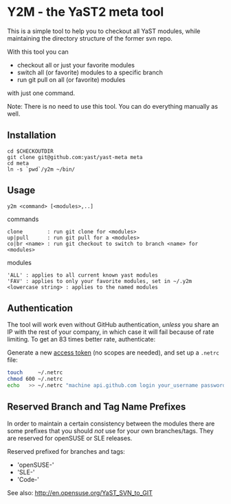 Y2M - the YaST2 meta tool
=========================

This is a simple tool to help you to checkout all YaST modules, while
maintaining the directory structure of the former svn repo.

With this tool you can

 * checkout all or just your favorite modules
 * switch all (or favorite) modules to a specific branch
 * run git pull on all (or favorite) modules

with just one command.

Note: There is no need to use this tool.
      You can do everything manually as well.

## Installation

    cd $CHECKOUTDIR
    git clone git@github.com:yast/yast-meta meta
    cd meta
    ln -s `pwd`/y2m ~/bin/

## Usage

    y2m <command> [<modules>,..]

commands

    clone        : run git clone for <modules>
    up|pull      : run git pull for a <modules>
    co|br <name> : run git checkout to switch to branch <name> for <modules>

modules

    'ALL' : applies to all current known yast modules
    'FAV' : applies to only your favorite modules, set in ~/.y2m
    <lowercase string> : applies to the named modules

## Authentication

The tool will work even without GitHub authentication, *unless* you share
an IP with the rest of your company, in which case it will fail because of
rate limiting. To get an 83 times better rate, authenticate:

Generate a new [access token](https://github.com/settings/tokens/new)
(no scopes are needed), and set up a `.netrc` file:

```sh
touch     ~/.netrc
chmod 600 ~/.netrc
echo   >> ~/.netrc "machine api.github.com login your_username password your_token"
```

## Reserved Branch and Tag Name Prefixes

In order to maintain a certain consistency between the modules there are
some prefixes that you should *not* use for your own branches/tags.
They are reserved for openSUSE or SLE releases.

Reserved prefixed for branches and tags:

 * 'openSUSE-'
 * 'SLE-'
 * 'Code-'

See also: http://en.opensuse.org/YaST_SVN_to_GIT
